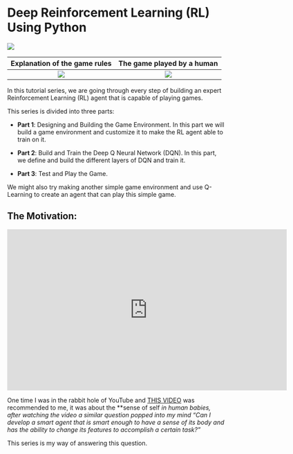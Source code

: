 # Deep Reinforcement Learning (RL) Using Python

![](https://cdn-images-1.medium.com/max/2560/1*a9F8vOTfpDEM52eW5SSXAQ.jpeg)

Explanation of the game rules | The game played by a human
:-------------------------:|:-------------------------:
![](images/gifs/envExp.gif)  |  ![](images/gifs/EnvPlayed.gif)

In this tutorial series, we are going through every step of building an expert Reinforcement Learning (RL) agent that is capable of playing games.

This series is divided into three parts:

* **Part 1**: Designing and Building the Game Environment. In this part we will build a game environment and customize it to make the RL agent able to train on it.

* **Part 2**: Build and Train the Deep Q Neural Network (DQN). In this part, we define and build the different layers of DQN and train it.

* **Part 3**: Test and Play the Game.

We might also try making another simple game environment and use Q-Learning to create an agent that can play this simple game.

## The Motivation:

<iframe width="647" height="372" src="https://www.youtube.com/embed/k-rWB1jOt9s" frameborder="0" allow="accelerometer; autoplay; encrypted-media; gyroscope;picture-in-picture" allowfullscreen></iframe>

One time I was in the rabbit hole of YouTube and [THIS VIDEO](https://www.youtube.com/watch?v=k-rWB1jOt9s) was recommended to me, it was about the **sense of self **in human babies, after watching the video a similar question popped into my mind* “Can I develop a smart agent that is smart enough to have a sense of its body and has the ability to change its features to accomplish a certain task?”*

This series is my way of answering this question.

